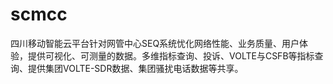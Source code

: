 # scmcc
四川移动智能云平台针对网管中心SEQ系统忧化网络性能、业务质量、用户体验，提供可视化、可测量的数据。多维指标查询、投诉、VOLTE与CSFB等指标查询、提供集团VOLTE-SDR数据、集团骚扰电话数据等共享。
